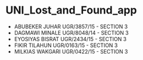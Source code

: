 # UNI_Lost_and_Found_app

+ ABUBEKER JUHAR        UGR/3857/15     - SECTION 3
+ DAGMAWI MINALE        UGR/8048/14     - SECTION 3
+ EYOSIYAS BISRAT       UGR/2434/15     - SECTION 3
+ FIKIR TILAHUN         UGR/0163/15     - SECTION 3
+ MILKIAS WAKGARI       UGR/0422/15     - SECTION 3
